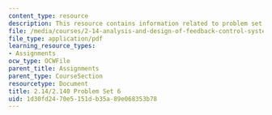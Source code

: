 ```yaml
---
content_type: resource
description: This resource contains information related to problem set 6.
file: /media/courses/2-14-analysis-and-design-of-feedback-control-systems-spring-2014/1d30fd2470e5151db35a89e068353b78_MIT2_14S14_Problem_Set_6.pdf
file_type: application/pdf
learning_resource_types:
- Assignments
ocw_type: OCWFile
parent_title: Assignments
parent_type: CourseSection
resourcetype: Document
title: 2.14/2.140 Problem Set 6
uid: 1d30fd24-70e5-151d-b35a-89e068353b78
---
```

